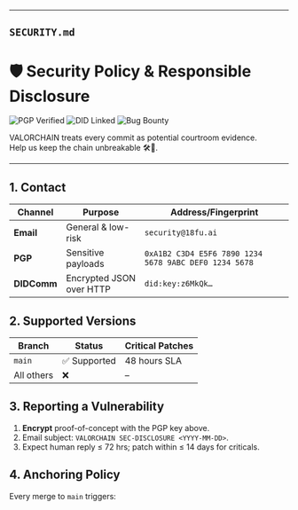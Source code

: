 
---

## `SECURITY.md`

# 🛡️ Security Policy & Responsible Disclosure
![PGP Verified](https://img.shields.io/badge/PGP-Fingerprint-yellow?style=for-the-badge)
![DID Linked](https://img.shields.io/badge/DID-Registered-blueviolet?style=for-the-badge)
![Bug Bounty](https://img.shields.io/badge/Bounty-Active-orange?style=for-the-badge)

VALORCHAIN treats every commit as potential courtroom evidence.  
Help us keep the chain unbreakable 🛠️🔗.

---

## 1. Contact
| Channel | Purpose | Address/Fingerprint |
|---------|---------|---------------------|
| **Email** | General & low-risk | `security@18fu.ai` |
| **PGP** | Sensitive payloads | `0xA1B2 C3D4 E5F6 7890 1234 5678 9ABC DEF0 1234 5678` |
| **DIDComm** | Encrypted JSON over HTTP | `did:key:z6MkQk…` |

## 2. Supported Versions
| Branch | Status | Critical Patches |
|--------|--------|------------------|
| `main` | ✅ Supported | 48 hours SLA |
| All others | ❌ | – |

## 3. Reporting a Vulnerability
1. **Encrypt** proof-of-concept with the PGP key above.  
2. Email subject: `VALORCHAIN SEC-DISCLOSURE <YYYY-MM-DD>`.  
3. Expect human reply ≤ 72 hrs; patch within ≤ 14 days for criticals.  

## 4. Anchoring Policy
Every merge to `main` triggers:
